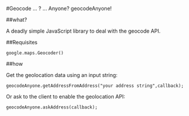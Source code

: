 #Geocode ... ? ... Anyone? geocodeAnyone!

##what?

A deadly simple JavaScript library to deal with the geocode API.


##Requisites

	google.maps.Geocoder() 


##how

Get the geolocation data using an input string:

	geocodeAnyone.getAddressFromAddress("your address string",callback);

Or ask to the client to enable the geolocation API:

	geocodeAnyone.askAddress(callback);